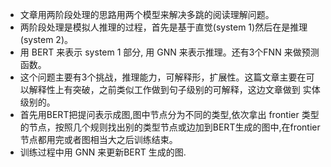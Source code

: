 - 文章用两阶段处理的思路用两个模型来解决多跳的阅读理解问题。
- 两阶段处理是模拟人推理的过程，首先是基于直觉(system 1)然后在是推理(system 2)。
- 用 BERT 来表示 system 1 部分, 用 GNN 来表示推理。还有3个FNN 来做预测函数。
- 这个问题主要有3个挑战，推理能力，可解释形，扩展性。这篇文章主要在可以解释性上有突破，之前类似工作做到句子级别的可解释，这边文章做到 实体级别的。
- 首先用BERT把提问表示成图,图中节点分为不同的类型,依次拿出 frontier 类型的节点，按照几个规则找出别的类型节点或边加到BERT生成的图中,在frontier 节点都用完或者图相当大之后训练结束。
- 训练过程中用 GNN 来更新BERT 生成的图.
